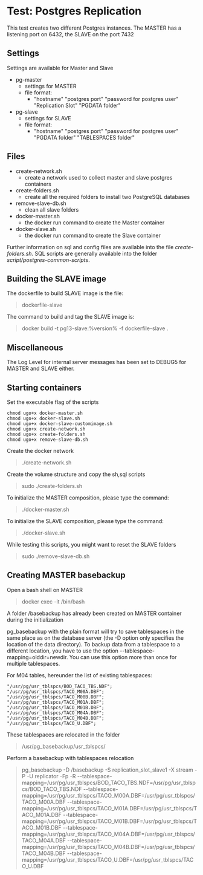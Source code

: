 # Test: Postgres Replication

This test creates two different Postgres instances.
The MASTER has a listening port on 6432, the SLAVE on the port 7432

## Settings
Settings are available for Master and Slave

- pg-master
	+ settings for MASTER
	+ file format:
		* "hostname" "postgres port" "password for postgres user" "Replication Slot" "PGDATA folder"
- pg-slave
	+ settings for SLAVE
	+ file format:
		* "hostname" "postgres port" "password for postgres user" "PGDATA folder" "TABLESPACES folder"

## Files

- create-network.sh
	+ create a network used to collect master and slave postgres containers
- create-folders.sh
	+ create all the required folders to install two PostgreSQL databases
- remove-slave-db.sh
	+ clean all slave folders
- docker-master.sh
	+ the docker run command to create the Master container
- docker-slave.sh
	+ the docker run command to create the Slave container
	
Further information on sql and config files are available into the file _create-folders.sh_.
SQL scripts are generally available into the folder _script/postgres-common-scripts_.
	

## Building the SLAVE image

The dockerfile to build SLAVE image is the file:
> dockerfile-slave

The command to build and tag the SLAVE image is:
> docker build -t pg13-slave:%version% -f dockerfile-slave .

## Miscellaneous

The Log Level for internal server messages has been set to DEBUG5 for MASTER and SLAVE either.


## Starting containers

Set the executable flag of the scripts
```language
chmod ugo+x docker-master.sh
chmod ugo+x docker-slave.sh
chmod ugo+x docker-slave-customimage.sh
chmod ugo+x create-network.sh
chmod ugo+x create-folders.sh
chmod ugo+x remove-slave-db.sh
```

Create the docker network
> ./create-network.sh

Create the volume structure and copy the sh,sql scripts
> sudo ./create-folders.sh

To initialize the MASTER composition, please type the command:
> ./docker-master.sh

To initialize the SLAVE composition, please type the command:
> ./docker-slave.sh

While testing this scripts, you might want to reset the SLAVE folders
> sudo ./remove-slave-db.sh


## Creating MASTER basebackup

Open a bash shell on MASTER
> docker exec -it <container name> /bin/bash

A folder /basebackup has already been created on MASTER container during the initialization

pg_basebackup with the plain format will try to save tablespaces in the same place as on the database server (the -D option only specifies the location of the data directory). To backup data from a tablespace to a different location, you have to use the option --tablespace-mapping=olddir=newdir. You can use this option more than once for multiple tablespaces.

For M04 tables, hereunder the list of existing tablespaces:
```language
"/usr/pg/usr_tblspcs/BOD_TACO_TBS.NDF";
"/usr/pg/usr_tblspcs/TACO_M00A.DBF";
"/usr/pg/usr_tblspcs/TACO_M00B.DBF";
"/usr/pg/usr_tblspcs/TACO_M01A.DBF";
"/usr/pg/usr_tblspcs/TACO_M01B.DBF";
"/usr/pg/usr_tblspcs/TACO_M04A.DBF";
"/usr/pg/usr_tblspcs/TACO_M04B.DBF";
"/usr/pg/usr_tblspcs/TACO_U.DBF";
```

These tablespaces are relocated in the folder
> /usr/pg_basebackup/usr_tblspcs/

Perform a basebackup with tablespaces relocation
> pg_basebackup -D /basebackup -S replication_slot_slave1 -X stream -P -U replicator -Fp -R --tablespace-mapping=/usr/pg/usr_tblspcs/BOD_TACO_TBS.NDF=/usr/pg/usr_tblspcs/BOD_TACO_TBS.NDF --tablespace-mapping=/usr/pg/usr_tblspcs/TACO_M00A.DBF=/usr/pg/usr_tblspcs/TACO_M00A.DBF --tablespace-mapping=/usr/pg/usr_tblspcs/TACO_M01A.DBF=/usr/pg/usr_tblspcs/TACO_M01A.DBF --tablespace-mapping=/usr/pg/usr_tblspcs/TACO_M01B.DBF=/usr/pg/usr_tblspcs/TACO_M01B.DBF --tablespace-mapping=/usr/pg/usr_tblspcs/TACO_M04A.DBF=/usr/pg/usr_tblspcs/TACO_M04A.DBF --tablespace-mapping=/usr/pg/usr_tblspcs/TACO_M04B.DBF=/usr/pg/usr_tblspcs/TACO_M04B.DBF --tablespace-mapping=/usr/pg/usr_tblspcs/TACO_U.DBF=/usr/pg/usr_tblspcs/TACO_U.DBF
